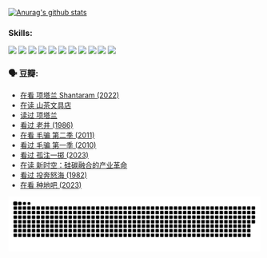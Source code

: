 
[![Anurag's github stats](https://github-readme-stats.vercel.app/api?username=w940853815)](https://github.com/anuraghazra/github-readme-stats)

### Skills:

<code><img height="32" src="https://cdn.jsdelivr.net/npm/simple-icons@v5/icons/python.svg"></code>
<code><img height="32" src="https://cdn.jsdelivr.net/npm/simple-icons@v5/icons/javascript.svg"></code>
<code><img height="32" src="https://cdn.jsdelivr.net/npm/simple-icons@v5/icons/django.svg"></code>
<code><img height="32" src="https://cdn.jsdelivr.net/npm/simple-icons@v5/icons/flask.svg"></code>
<code><img height="32" src="https://cdn.jsdelivr.net/npm/simple-icons@v5/icons/vuetify.svg"></code>
<code><img height="32" src="https://cdn.jsdelivr.net/npm/simple-icons@v5/icons/git.svg"></code>
<code><img height="32" src="https://cdn.jsdelivr.net/npm/simple-icons@v5/icons/docker.svg"></code>
<code><img height="32" src="https://cdn.jsdelivr.net/npm/simple-icons@v5/icons/postgresql.svg"></code>
<code><img height="32" src="https://cdn.jsdelivr.net/npm/simple-icons@v5/icons/elasticsearch.svg"></code>
<code><img height="32" src="https://cdn.jsdelivr.net/npm/simple-icons@v5/icons/macos.svg"></code>
<code><img height="32" src="https://cdn.jsdelivr.net/npm/simple-icons@v5/icons/linux.svg"></code>

### 🗣 豆瓣:

<!-- DOUBAN-ACTIVITIES:START -->
- [在看 项塔兰 Shantaram‎ (2022)](https://www.douban.com/people/136069238/status/4365497032/?_i=94103347)
- [在读 山茶文具店](https://www.douban.com/people/136069238/status/4364620725/?_i=94103347)
- [读过 项塔兰](https://www.douban.com/people/136069238/status/4364620288/?_i=94103347)
- [看过 老井‎ (1986)](https://www.douban.com/people/136069238/status/4362366672/?_i=94103347)
- [在看 毛骗 第二季‎ (2011)](https://www.douban.com/people/136069238/status/4355752869/?_i=94103347)
- [看过 毛骗 第一季‎ (2010)](https://www.douban.com/people/136069238/status/4355752667/?_i=94103347)
- [看过 孤注一掷‎ (2023)](https://www.douban.com/people/136069238/status/4354774568/?_i=94103347)
- [在读 新时空：硅碳融合的产业革命](https://www.douban.com/people/136069238/status/4348545149/?_i=94103347)
- [看过 投奔怒海‎ (1982)](https://www.douban.com/people/136069238/status/4336696255/?_i=94103347)
- [在看 种地吧‎ (2023)](https://www.douban.com/people/136069238/status/4331431344/?_i=94103347)
<!-- DOUBAN-ACTIVITIES:END -->


![Snake animation](https://raw.githubusercontent.com/w940853815/w940853815/output/github-contribution-grid-snake.svg)

<!--
**w940853815/w940853815** is a ✨ _special_ ✨ repository because its `README.md` (this file) appears on your GitHub profile.

Here are some ideas to get you started:

- 🔭 I’m currently working on ...
- 🌱 I’m currently learning ...
- 👯 I’m looking to collaborate on ...
- 🤔 I’m looking for help with ...
- 💬 Ask me about ...
- 📫 How to reach me: ...
- 😄 Pronouns: ...
- ⚡ Fun fact: ...
-->
